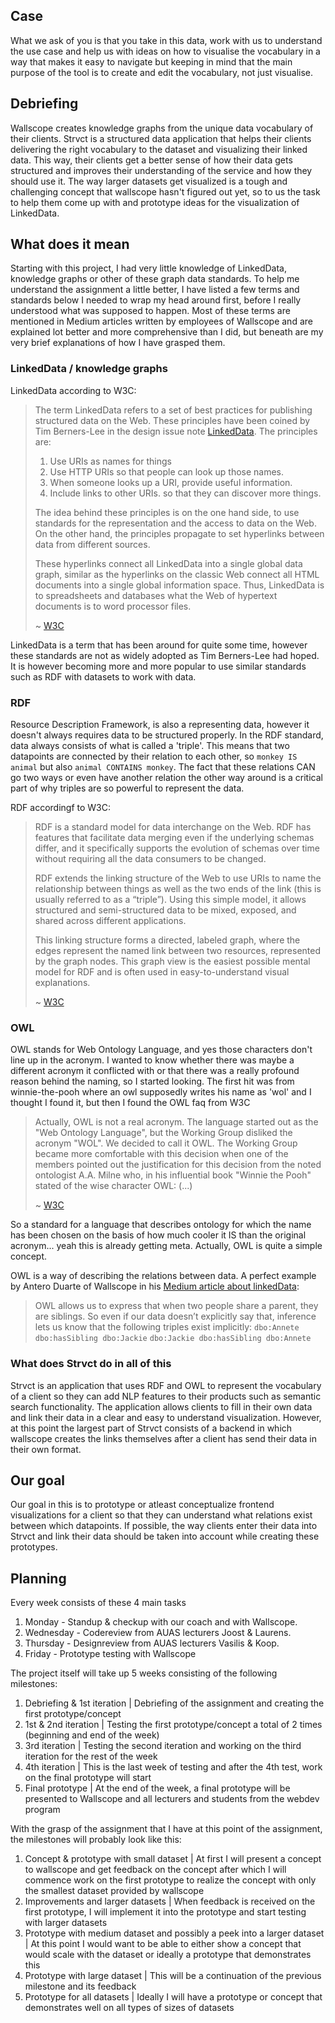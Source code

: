## Case
What we ask of you is that you take in this data, work with us to understand the use case
and help us with ideas on how to visualise the vocabulary in a way that makes it easy to
navigate but keeping in mind that the main purpose of the tool is to create and edit the
vocabulary, not just visualise.

## Debriefing
Wallscope creates knowledge graphs from the unique data vocabulary of their clients.
Strvct is a structured data application that helps their clients delivering the right vocabulary to the dataset and visualizing their linked
data. This way, their clients get a better sense of how their data gets structured and improves their understanding of the service and how they should use it.
The way larger datasets get visualized is a tough and challenging concept that wallscope hasn't figured out yet,
so to us the task to help them come up with and prototype ideas for the visualization of LinkedData.

## What does it mean
Starting with this project, I had very little knowledge of LinkedData, knowledge graphs or other of these graph data standards.
To help me understand the assignment a little better, I have listed a few terms and standards below I needed to wrap my head around
first, before I really understood what was supposed to happen.
Most of these terms are mentioned in Medium articles written by employees of Wallscope and are explained lot better and more comprehensive than I did, 
but beneath are my very brief explanations of how I have grasped them.

### LinkedData / knowledge graphs
LinkedData according to W3C:
> The term LinkedData refers to a set of best practices for publishing structured data on the Web. These principles have been coined by Tim Berners-Lee in the design issue note [LinkedData](http://www.w3.org/DesignIssues/LinkedData). The principles are:
> 
> 1. Use URIs as names for things
> 1. Use HTTP URIs so that people can look up those names.
> 1. When someone looks up a URI, provide useful information.
> 1. Include links to other URIs. so that they can discover more things.
>
> The idea behind these principles is on the one hand side, to use standards for the representation and the access to data on the Web.    
> On the other hand, the principles propagate to set hyperlinks between data from different sources.     
> 
> These hyperlinks connect all LinkedData into a single global data graph, similar as the hyperlinks on the classic Web connect all HTML documents into a single global information space. 
> Thus, LinkedData is to spreadsheets and databases what the Web of hypertext documents is to word processor files.
>
> ~ [W3C](https://www.w3.org/wiki/LinkedData)

LinkedData is a term that has been around for quite some time, however these standards are not as widely adopted as Tim Berners-Lee had hoped.
It is however becoming more and more popular to use similar standards such as RDF with datasets to work with data.

### RDF
Resource Description Framework, is also a representing data, however it doesn't always requires data to be structured properly.
In the RDF standard, data always consists of what is called a 'triple'.
This means that two datapoints are connected by their relation to each other, so `monkey IS animal` but also `animal CONTAINS monkey`.
The fact that these relations CAN go two ways or even have another relation the other way around is a critical part of why triples are so powerful to represent the data.

RDF accordingf to W3C:
> RDF is a standard model for data interchange on the Web. RDF has features that facilitate data merging even if the underlying schemas differ, and it specifically supports the evolution of schemas over time without requiring all the data consumers to be changed.    
>
> RDF extends the linking structure of the Web to use URIs to name the relationship between things as well as the two ends of the link (this is usually referred to as a “triple”). Using this simple model, it allows structured and semi-structured data to be mixed, exposed, and shared across different applications.    
>
> This linking structure forms a directed, labeled graph, where the edges represent the named link between two resources, represented by the graph nodes. This graph view is the easiest possible mental model for RDF and is often used in easy-to-understand visual explanations.    
>
> ~ [W3C](https://www.w3.org/RDF/)

### OWL
OWL stands for Web Ontology Language, and yes those characters don't line up in the acronym.
I wanted to know whether there was maybe a different acronym it conflicted with or that there was a really profound reason behind the naming, so I started looking.
The first hit was from winnie-the-pooh where an owl supposedly writes his name as 'wol' and I thought I found it, but then I found the OWL faq from W3C

> Actually, OWL is not a real acronym. The language started out as the "Web Ontology Language", but the Working Group disliked the acronym "WOL". We decided to call it OWL. The Working Group became more comfortable with this decision when one of the members pointed out the justification for this decision from the noted ontologist A.A. Milne who, in his influential book "Winnie the Pooh" stated of the wise character OWL: (...)
>
> ~ [W3C](https://www.w3.org/2003/08/owlfaq) 

So a standard for a language that describes ontology for which the name has been chosen on the basis of how much cooler it IS than the original acronym... yeah this is already getting meta.
Actually, OWL is quite a simple concept.

OWL is a way of describing the relations between data.
A perfect example by Antero Duarte of Wallscope in his [Medium article about linkedData](https://medium.com/wallscope/linked-data-a-conceptual-exploration-9860a1f44d68):
> OWL allows us to express that when two people share a parent, they are siblings. So even if our data doesn’t explicitly say that, inference lets us know that the following triples exist implicitly:
> `dbo:Annete dbo:hasSibling dbo:Jackie`
> `dbo:Jackie dbo:hasSibling dbo:Annete`

### What does Strvct do in all of this
Strvct is an application that uses RDF and OWL to represent the vocabulary of a client so they can add NLP features to their products such as semantic search functionality.
The application allows clients to fill in their own data and link their data in a clear and easy to understand visualization.
However, at this point the largest part of Strvct consists of a backend in which wallscope creates the links themselves after a client has send their data in their own format.

## Our goal
Our goal in this is to prototype or atleast conceptualize frontend visualizations for a client so that they can understand what relations exist between which datapoints.
If possible, the way clients enter their data into Strvct and link their data should be taken into account while creating these prototypes.

## Planning
Every week consists of these 4 main tasks
1. Monday - Standup & checkup with our coach and with Wallscope.
1. Wednesday - Codereview from AUAS lecturers Joost & Laurens.
1. Thursday - Designreview from AUAS lecturers Vasilis & Koop.
1. Friday - Prototype testing with Wallscope

The project itself will take up 5 weeks consisting of the following milestones:
1. Debriefing & 1st iteration | Debriefing of the assignment and creating the first prototype/concept
1. 1st & 2nd iteration | Testing the first prototype/concept a total of 2 times (beginning and end of the week)
1. 3rd iteration | Testing the second iteration and working on the third iteration for the rest of the week
1. 4th iteration | This is the last week of testing and after the 4th test, work on the final prototype will start
1. Final prototype | At the end of the week, a final prototype will be presented to Wallscope and all lecturers and students from the webdev program 

With the grasp of the assignment that I have at this point of the assignment, the milestones will probably look like this:
1. Concept & prototype with small dataset | At first I will present a concept to wallscope and get feedback on the concept after which I will commence work on the first prototype to realize the concept with only the smallest dataset provided by wallscope
1. Improvements and larger datasets | When feedback is received on the first prototype, I will implement it into the prototype and start testing with larger datasets
1. Prototype with medium dataset and possibly a peek into a larger dataset | At this point I would want to be able to either show a concept that would scale with the dataset or ideally a prototype that demonstrates this
1. Prototype with large dataset | This will be a continuation of the previous milestone and its feedback
1. Prototype for all datasets | Ideally I will have a prototype or concept that demonstrates well on all types of sizes of datasets
